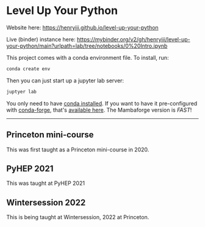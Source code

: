 # Level Up Your Python

Website here: <https://henryiii.github.io/level-up-your-python>

Live (binder) instance here: <https://mybinder.org/v2/gh/henryiii/level-up-your-python/main?urlpath=lab/tree/notebooks/0%20Intro.ipynb>

This project comes with a conda environment file. To install, run:

```bash
conda create env
```

Then you can just start up a jupyter lab server:

```bash
juptyer lab
```

You only need to have [conda installed](https://docs.conda.io/en/latest/miniconda.html). If you want to have it pre-configured with [conda-forge](https://conda-forge.org/), that's [available here](https://github.com/conda-forge/miniforge). The Mambaforge version is _FAST_!

---

## Princeton mini-course

This was first taught as a Princeton mini-course in 2020.

## PyHEP 2021

This was taught at PyHEP 2021

## Wintersession 2022

This is being taught at Wintersession, 2022 at Princeton.
